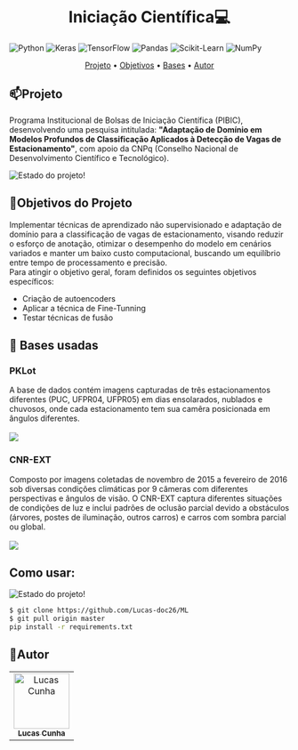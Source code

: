 [TENSORFLOW_BADGE]:https://img.shields.io/badge/TensorFlow-%23FF6F00.svg?style=for-the-badge&logo=TensorFlow&logoColor=white

[KERAS_BADGE]:https://img.shields.io/badge/Keras-%23D00000.svg?style=for-the-badge&logo=Keras&logoColor=white

[NUMPY_BADGE]:https://img.shields.io/badge/numpy-%23013243.svg?style=for-the-badge&logo=numpy&logoColor=white

[PANDAS_BADGE]:https://img.shields.io/badge/pandas-%23150458.svg?style=for-the-badge&logo=pandas&logoColor=white

[SCIKIT-LEARN_BADGE]:https://img.shields.io/badge/scikit--learn-%23F7931E.svg?style=for-the-badge&logo=scikit-learn&logoColor=white

[PYTHON_BADGE]:https://img.shields.io/badge/python-3670A0?style=for-the-badge&logo=python&logoColor=ffdd54

<h1 align="center" style="font-weight: bold;">Iniciação Científica💻</h1>

![Python][PYTHON_BADGE]
![Keras][KERAS_BADGE]
![TensorFlow][TENSORFLOW_BADGE]
![Pandas][PANDAS_BADGE]
![Scikit-Learn][SCIKIT-LEARN_BADGE]
![NumPy][NUMPY_BADGE]

<p align="center">
  <a href="#Projeto">Projeto</a> •
  <a href="#Objetivos">Objetivos</a> • 
  <a href="#Datasets">Bases</a> •
  <a href="#Autor">Autor</a> 
</p>

<p align="center">
  <b></b>
</p>

<h2 id="Projeto">📫Projeto</h2>

Programa Institucional de Bolsas de Iniciação Científica (PIBIC), desenvolvendo uma pesquisa intitulada: **"Adaptação de Domínio em Modelos Profundos de Classificação Aplicados à Detecção de Vagas de Estacionamento"**, com apoio da CNPq (Conselho Nacional de Desenvolvimento Científico e Tecnológico).


![Estado do projeto!](https://img.shields.io/badge/Estado:-Em%20produção-FFFF00.svg)

<h2 id="Objetivos">🚀Objetivos do Projeto</h2>

Implementar técnicas de aprendizado não supervisionado e adaptação de domínio para a classificação de vagas de estacionamento, visando reduzir o esforço de anotação, otimizar o desempenho do modelo em cenários variados e manter um baixo custo computacional, buscando um equilíbrio entre tempo de processamento e precisão. <br>
Para atingir o objetivo geral, foram definidos os seguintes objetivos específicos:

<ul>
    <li>Criação de autoencoders</li>
    <li>Aplicar a técnica de Fine-Tunning</li>
    <li>Testar técnicas de fusão</li>
</ul>

<h2 id="Datasets">📍 Bases usadas</h2>

<h3>PKLot</h3>
A base de dados contém imagens capturadas de três estacionamentos diferentes (PUC, UFPR04, UFPR05) em dias ensolarados, nublados e chuvosos, onde cada estacionamento tem sua camêra posicionada em ângulos diferentes. 
<br> 
<br>
<img src ="https://ars.els-cdn.com/content/image/1-s2.0-S0957417422002032-gr1.jpg">
<h3>CNR-EXT</h3>
Composto por imagens coletadas de novembro de 2015 a fevereiro de 2016 sob diversas condições climáticas por 9 câmeras com diferentes perspectivas e ângulos de visão. O CNR-EXT captura diferentes situações de condições de luz e inclui padrões de oclusão parcial devido a obstáculos (árvores, postes de iluminação, outros carros) e carros com sombra parcial ou global.
<br>
<br>
<img src="https://lh3.googleusercontent.com/proxy/p-9dUexhRfdxfbh58L61VNsaFatf8KH-Bh7mVzWT8d35bqPE4GXaKuT_BNE5z-RLwJR6">

<h2 id="usar">Como usar:</h2>

![Estado do projeto!](https://img.shields.io/badge/Estado:-Em%20produção-FFFF00.svg)

```sh
$ git clone https://github.com/Lucas-doc26/ML 
$ git pull origin master
pip install -r requirements.txt 
```

<h2 id="Autor">🤝Autor</h2>
<table>
  <tr>
    <td align="center">
      <a href="https://www.linkedin.com/in/lucasdoc/">
        <img src="https://avatars.githubusercontent.com/u/89359426?v=4" width="100px;" alt="Lucas Cunha"/><br>
        <sub>
          <b>Lucas Cunha</b>
        </sub>
      </a>
    </td>
  </tr>
</table>
